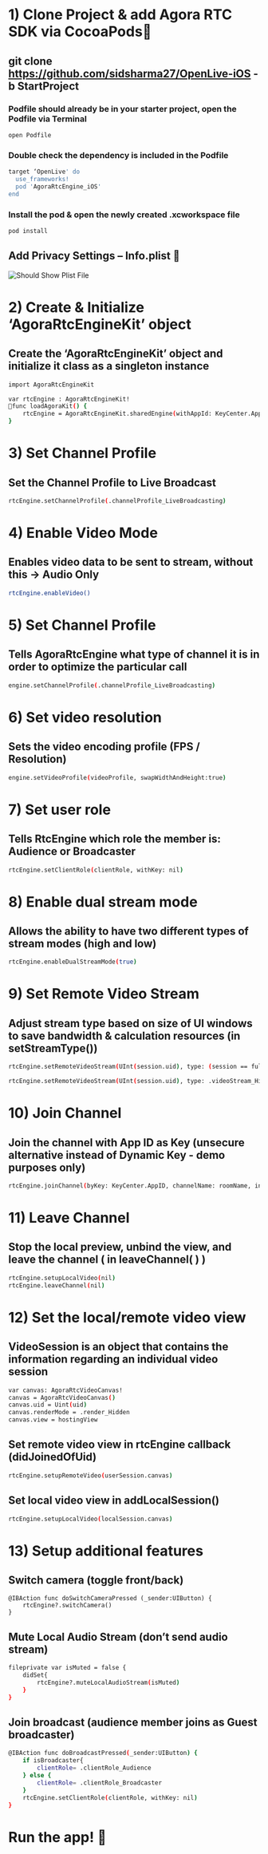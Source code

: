 ﻿#  1) Clone Project & add Agora RTC SDK via CocoaPods

## git clone https://github.com/sidsharma27/OpenLive-iOS -b StartProject

### Podfile should already be in your starter project, open the Podfile via Terminal
```
open Podfile
```

### Double check the dependency is included in the Podfile
```bash
target ‘OpenLive' do
  use_frameworks!
  pod 'AgoraRtcEngine_iOS'
end
```

### Install the pod & open the newly created .xcworkspace file
```bash
pod install
```

## Add Privacy Settings – Info.plist 


![Should Show Plist File](OpenLive/infoPlist.png)


# 2) Create & Initialize ‘AgoraRtcEngineKit’ object

## Create the ‘AgoraRtcEngineKit’ object and initialize it class as a singleton instance

```bash
import AgoraRtcEngineKit

var rtcEngine : AgoraRtcEngineKit!
func loadAgoraKit() {
    rtcEngine = AgoraRtcEngineKit.sharedEngine(withAppId: KeyCenter.AppID, delegate: self)
}
```

# 3) Set Channel Profile

## Set the Channel Profile to Live Broadcast

```bash
rtcEngine.setChannelProfile(.channelProfile_LiveBroadcasting)
```

# 4) Enable Video Mode

## Enables video data to be sent to stream, without this -> Audio Only

```bash
rtcEngine.enableVideo()
```

# 5) Set Channel Profile

## Tells AgoraRtcEngine what type of channel it is in order to optimize the particular call

```bash
engine.setChannelProfile(.channelProfile_LiveBroadcasting)
```

# 6) Set video resolution

## Sets the video encoding profile (FPS / Resolution)

```bash
engine.setVideoProfile(videoProfile, swapWidthAndHeight:true)
```

# 7) Set user role

## Tells RtcEngine which role the member is: Audience or Broadcaster

```bash
rtcEngine.setClientRole(clientRole, withKey: nil)
```

# 8) Enable dual stream mode

## Allows the ability to have two different types of stream modes (high and low)

```bash
rtcEngine.enableDualStreamMode(true)
```

# 9) Set Remote Video Stream

## Adjust stream type based on size of UI windows to save bandwidth & calculation resources (in setStreamType())

```bash
rtcEngine.setRemoteVideoStream(UInt(session.uid), type: (session == fullScreenSession ?  .videoStream_High : .videoStream_Low))

rtcEngine.setRemoteVideoStream(UInt(session.uid), type: .videoStream_High)
```

# 10) Join Channel

## Join the channel with App ID as Key (unsecure alternative instead of Dynamic Key - demo purposes only)

```bash
rtcEngine.joinChannel(byKey: KeyCenter.AppID, channelName: roomName, info: nil, uid: 0, joinSucess: nil)
```

# 11) Leave Channel

## Stop the local preview, unbind the view, and leave the channel ( in leaveChannel( ) )

```bash
rtcEngine.setupLocalVideo(nil)
rtcEngine.leaveChannel(nil)
```

# 12) Set the local/remote video view

## VideoSession is an object that contains the information regarding an individual video session
```bash
var canvas: AgoraRtcVideoCanvas!
canvas = AgoraRtcVideoCanvas()
canvas.uid = Uint(uid)
canvas.renderMode = .render_Hidden
canvas.view = hostingView
```

## Set remote video view in rtcEngine callback (didJoinedOfUid)
```bash
rtcEngine.setupRemoteVideo(userSession.canvas)
```

## Set local video view in addLocalSession()
```bash
rtcEngine.setupLocalVideo(localSession.canvas)
```

# 13) Setup additional features

## Switch camera (toggle front/back)
```
@IBAction func doSwitchCameraPressed (_sender:UIButton) {
    rtcEngine?.switchCamera()
}
```

## Mute Local Audio Stream (don’t send audio stream)
```bash
fileprivate var isMuted = false {
    didSet{
        rtcEngine?.muteLocalAudioStream(isMuted)
    }
}
```

## Join broadcast (audience member joins as Guest broadcaster)
```bash
@IBAction func doBroadcastPressed(_sender:UIButton) {
    if isBroadcaster{
        clientRole= .clientRole_Audience
    } else {
        clientRole= .clientRole_Broadcaster
    }
    rtcEngine.setClientRole(clientRole, withKey: nil)
}
```

# Run the app! 🚀

